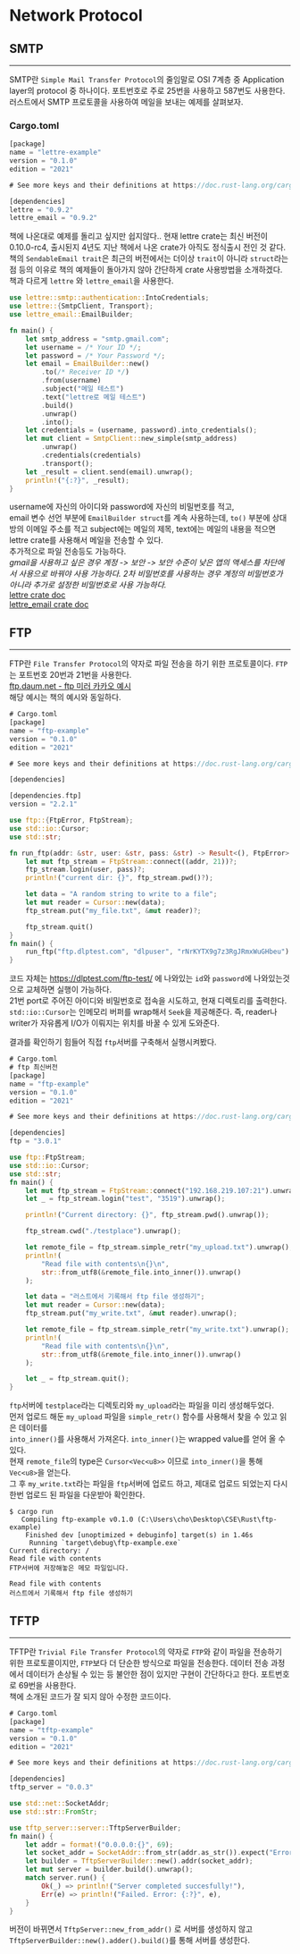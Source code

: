 # Network Protocol

## SMTP

---

SMTP란 `Simple Mail Transfer Protocol`의 줄임말로 OSI 7계층 중 Application layer의 protocol 중 하나이다. 포트번호로 주로 25번을 사용하고 587번도 사용한다.  
러스트에서 SMTP 프로토콜을 사용하여 메일을 보내는 예제를 살펴보자.

### Cargo.toml

```rust
[package]
name = "lettre-example"
version = "0.1.0"
edition = "2021"

# See more keys and their definitions at https://doc.rust-lang.org/cargo/reference/manifest.html

[dependencies]
lettre = "0.9.2"
lettre_email = "0.9.2"
```

책에 나온대로 예제를 돌리고 싶지만 쉽지않다..
현재 lettre crate는 최신 버전이 0.10.0-rc4, 출시된지 4년도 지난 책에서 나온 crate가 아직도 정식출시 전인 것 같다.  
책의 `SendableEmail trait`은 최근의 버전에서는 더이상 `trait`이 아니라 `struct`라는 점 등의 이유로
책의 예제들이 돌아가지 않아 간단하게 crate 사용방법을 소개하겠다.  
책과 다르게 `lettre` 와 `lettre_email`을 사용한다.

```rust
use lettre::smtp::authentication::IntoCredentials;
use lettre::{SmtpClient, Transport};
use lettre_email::EmailBuilder;

fn main() {
    let smtp_address = "smtp.gmail.com";
    let username = /* Your ID */;
    let password = /* Your Password */;
    let email = EmailBuilder::new()
        .to(/* Receiver ID */)
        .from(username)
        .subject("메일 테스트")
        .text("lettre로 메일 테스트")
        .build()
        .unwrap()
        .into();
    let credentials = (username, password).into_credentials();
    let mut client = SmtpClient::new_simple(smtp_address)
        .unwrap()
        .credentials(credentials)
        .transport();
    let _result = client.send(email).unwrap();
    println!("{:?}", _result);
}

```

username에 자신의 아이디와 password에 자신의 비밀번호를 적고,  
email 변수 선언 부분에 `EmailBuilder struct`를 계속 사용하는데, `to()` 부분에 상대방의 이메일 주소를 적고 subject에는 메일의 제목, text에는 메일의 내용을 적으면 lettre crate를 사용해서 메일을 전송할 수 있다.  
추가적으로 파일 전송등도 가능하다.  
_gmail을 사용하고 싶은 경우 계정 -> 보안 -> 보안 수준이 낮은 앱의 액세스를 차단에서 사용으로 바꿔야 사용 가능하다. 2차 비밀번호를 사용하는 경우 계정의 비밀번호가 아니라 추가로 설정한 비밀번호로 사용 가능하다._  
[lettre crate doc](https://docs.rs/lettre/latest/lettre/)  
[lettre_email crate doc](https://docs.rs/lettre_email/latest/lettre_email/struct.EmailBuilder.html)

## FTP

---

FTP란 `File Transfer Protocol`의 약자로 파일 전송을 하기 위한 프로토콜이다. `FTP`는 포트번호 20번과 21번을 사용한다.  
[ftp.daum.net - ftp 미러 카카오 예시](ftp.daum.net)  
해당 예시는 책의 예시와 동일하다.

```rust
# Cargo.toml
[package]
name = "ftp-example"
version = "0.1.0"
edition = "2021"

# See more keys and their definitions at https://doc.rust-lang.org/cargo/reference/manifest.html

[dependencies]

[dependencies.ftp]
version = "2.2.1"
```

```rust
use ftp::{FtpError, FtpStream};
use std::io::Cursor;
use std::str;

fn run_ftp(addr: &str, user: &str, pass: &str) -> Result<(), FtpError> {
    let mut ftp_stream = FtpStream::connect((addr, 21))?;
    ftp_stream.login(user, pass)?;
    println!("current dir: {}", ftp_stream.pwd()?);

    let data = "A random string to write to a file";
    let mut reader = Cursor::new(data);
    ftp_stream.put("my_file.txt", &mut reader)?;

    ftp_stream.quit()
}
fn main() {
    run_ftp("ftp.dlptest.com", "dlpuser", "rNrKYTX9g7z3RgJRmxWuGHbeu").unwrap();
}

```

코드 자체는 https://dlptest.com/ftp-test/ 에 나와있는 `id`와 `password`에 나와있는것으로 교체하면 실행이 가능하다.  
21번 port로 주어진 아이디와 비밀번호로 접속을 시도하고, 현재 디렉토리를 출력한다.  
`std::io::Cursor`는 인메모리 버퍼를 wrap해서 `Seek`을 제공해준다. 즉, reader나 writer가 자유롭게 I/O가 이뤄지는 위치를 바꿀 수 있게 도와준다.

결과를 확인하기 힘들어 직접 `ftp`서버를 구축해서 실행시켜봤다.

```rust
# Cargo.toml
# ftp 최신버전
[package]
name = "ftp-example"
version = "0.1.0"
edition = "2021"

# See more keys and their definitions at https://doc.rust-lang.org/cargo/reference/manifest.html

[dependencies]
ftp = "3.0.1"
```

```rust
use ftp::FtpStream;
use std::io::Cursor;
use std::str;
fn main() {
    let mut ftp_stream = FtpStream::connect("192.168.219.107:21").unwrap();
    let _ = ftp_stream.login("test", "3519").unwrap();

    println!("Current directory: {}", ftp_stream.pwd().unwrap());

    ftp_stream.cwd("./testplace").unwrap();

    let remote_file = ftp_stream.simple_retr("my_upload.txt").unwrap();
    println!(
        "Read file with contents\n{}\n",
        str::from_utf8(&remote_file.into_inner()).unwrap()
    );

    let data = "러스트에서 기록해서 ftp file 생성하기";
    let mut reader = Cursor::new(data);
    ftp_stream.put("my_write.txt", &mut reader).unwrap();

    let remote_file = ftp_stream.simple_retr("my_write.txt").unwrap();
    println!(
        "Read file with contents\n{}\n",
        str::from_utf8(&remote_file.into_inner()).unwrap()
    );

    let _ = ftp_stream.quit();
}

```

`ftp`서버에 `testplace`라는 디렉토리와 `my_upload`라는 파일을 미리 생성해두었다.  
먼저 업로드 해둔 `my_upload` 파일을 `simple_retr()` 함수를 사용해서 찾을 수 있고 읽은 데이터를  
`into_inner()`를 사용해서 가져온다. `into_inner()`는 wrapped value를 얻어 올 수 있다.  
현재 `remote_file`의 type은 `Cursor<Vec<u8>>` 이므로 `into_inner()`을 통해 `Vec<u8>`을 얻는다.  
그 후 `my_write.txt`라는 파일을 `ftp`서버에 업로드 하고, 제대로 업로드 되었는지 다시한번 업로드 된 파일을 다운받아 확인한다.

```
$ cargo run
   Compiling ftp-example v0.1.0 (C:\Users\cho\Desktop\CSE\Rust\ftp-example)
    Finished dev [unoptimized + debuginfo] target(s) in 1.46s
     Running `target\debug\ftp-example.exe`
Current directory: /
Read file with contents
FTP서버에 저장해놓은 메모 파일입니다.

Read file with contents
러스트에서 기록해서 ftp file 생성하기
```

## TFTP

---

TFTP란 `Trivial File Transfer Protocol`의 약자로 `FTP`와 같이 파일을 전송하기 위한 프로토콜이지만, `FTP`보다 더 단순한 방식으로 파일을 전송한다. 데이터 전송 과정에서 데이터가 손상될 수 있는 등 불안한 점이 있지만 구현이 간단하다고 한다. 포트번호로 69번을 사용한다.  
책에 소개된 코드가 잘 되지 않아 수정한 코드이다.

```rust
# Cargo.toml
[package]
name = "tftp-example"
version = "0.1.0"
edition = "2021"

# See more keys and their definitions at https://doc.rust-lang.org/cargo/reference/manifest.html

[dependencies]
tftp_server = "0.0.3"
```

```rust
use std::net::SocketAddr;
use std::str::FromStr;

use tftp_server::server::TftpServerBuilder;
fn main() {
    let addr = format!("0.0.0.0:{}", 69);
    let socket_addr = SocketAddr::from_str(addr.as_str()).expect("Error parsing address");
    let builder = TftpServerBuilder::new().addr(socket_addr);
    let mut server = builder.build().unwrap();
    match server.run() {
        Ok(_) => println!("Server completed succesfully!"),
        Err(e) => println!("Failed. Error: {:?}", e),
    }
}
```

버전이 바뀌면서 `TftpServer::new_from_addr()` 로 서버를 생성하지 않고 `TftpServerBuilder::new().adder().build()`를 통해 서버를 생성한다.